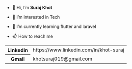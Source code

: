 - 👋 Hi, I’m <b>Suraj Khot</b>
- 👀 I’m interested in Tech
- 🌱 I’m currently learning flutter and laravel

- 📫 How to reach me
 <table>
       <tr>
             <th>Linkedin</th>
             <td><link>https://www.linkedin.com/in/khot-suraj</link></td>
       </tr>
       <tr>
             <th>Gmail</th>
             <td><link>khotsuraj019@gmail.com</link></td>
       </tr>
</table>
       
  

